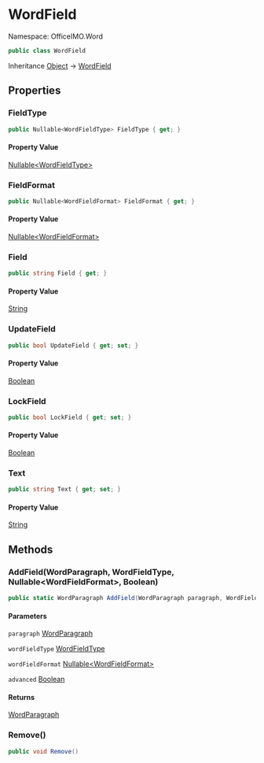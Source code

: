 # WordField

Namespace: OfficeIMO.Word

```csharp
public class WordField
```

Inheritance [Object](https://docs.microsoft.com/en-us/dotnet/api/system.object) → [WordField](./officeimo.word.wordfield.md)

## Properties

### **FieldType**

```csharp
public Nullable<WordFieldType> FieldType { get; }
```

#### Property Value

[Nullable&lt;WordFieldType&gt;](https://docs.microsoft.com/en-us/dotnet/api/system.nullable-1)<br>

### **FieldFormat**

```csharp
public Nullable<WordFieldFormat> FieldFormat { get; }
```

#### Property Value

[Nullable&lt;WordFieldFormat&gt;](https://docs.microsoft.com/en-us/dotnet/api/system.nullable-1)<br>

### **Field**

```csharp
public string Field { get; }
```

#### Property Value

[String](https://docs.microsoft.com/en-us/dotnet/api/system.string)<br>

### **UpdateField**

```csharp
public bool UpdateField { get; set; }
```

#### Property Value

[Boolean](https://docs.microsoft.com/en-us/dotnet/api/system.boolean)<br>

### **LockField**

```csharp
public bool LockField { get; set; }
```

#### Property Value

[Boolean](https://docs.microsoft.com/en-us/dotnet/api/system.boolean)<br>

### **Text**

```csharp
public string Text { get; set; }
```

#### Property Value

[String](https://docs.microsoft.com/en-us/dotnet/api/system.string)<br>

## Methods

### **AddField(WordParagraph, WordFieldType, Nullable&lt;WordFieldFormat&gt;, Boolean)**

```csharp
public static WordParagraph AddField(WordParagraph paragraph, WordFieldType wordFieldType, Nullable<WordFieldFormat> wordFieldFormat, bool advanced)
```

#### Parameters

`paragraph` [WordParagraph](./officeimo.word.wordparagraph.md)<br>

`wordFieldType` [WordFieldType](./officeimo.word.wordfieldtype.md)<br>

`wordFieldFormat` [Nullable&lt;WordFieldFormat&gt;](https://docs.microsoft.com/en-us/dotnet/api/system.nullable-1)<br>

`advanced` [Boolean](https://docs.microsoft.com/en-us/dotnet/api/system.boolean)<br>

#### Returns

[WordParagraph](./officeimo.word.wordparagraph.md)<br>

### **Remove()**

```csharp
public void Remove()
```
